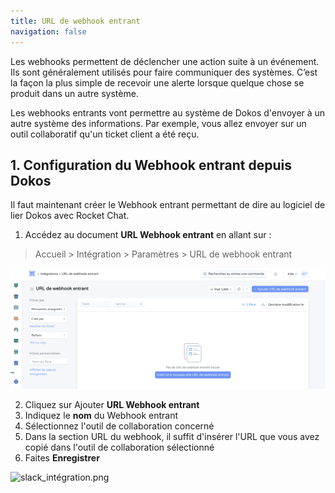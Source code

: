 ```yaml
---
title: URL de webhook entrant
navigation: false
---
```


Les webhooks permettent de déclencher une action suite à un événement. Ils sont généralement utilisés pour faire communiquer des systèmes. C’est la façon la plus simple de recevoir une alerte lorsque quelque chose se produit dans un autre système.

Les webhooks entrants vont permettre au système de Dokos d'envoyer à un autre système des informations. Par exemple, vous allez envoyer sur un outil collaboratif qu'un ticket client a été reçu.

## 1. Configuration du Webhook entrant depuis Dokos

Il faut maintenant créer le Webhook entrant permettant de dire au logiciel de lier Dokos avec Rocket Chat. 

1. Accédez au document **URL Webhook entrant** en allant sur :

> Accueil > Intégration > Paramètres > URL de webhook entrant

![liste_webhook.png](/content/integrations/google-chat/liste_webhook.png)

2. Cliquez sur Ajouter **URL Webhook entrant**
3. Indiquez le **nom** du Webhook entrant
4. Sélectionnez l'outil de collaboration concerné
5. Dans la section URL du webhook, il suffit d'insérer l'URL que vous avez copié dans l'outil de collaboration sélectionné
6. Faites **Enregistrer**

![slack_intégration.png](/content/integrations/slack/slack_intégration.png)
